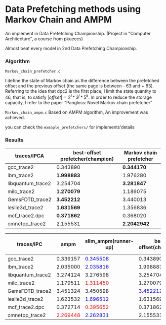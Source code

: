 # Data Prefetching methods using Markov Chain and AMPM

An implement in Data Prefetching Championship. (Project in "Computer Architecture", a course from pkueecs)

Almost beat every model in 2nd Data Prefetching Championship.

### Algorithm

`Markov_chain_prefetcher.c`

I define the state of Markov chain as the difference between the prefetched offset and the previous offset (the same page is between - 63 and + 63). Referring to the idea that dpc2 is the first place, I limit the state quantity to 46, that is, to satisfy $|offset| = 2^i*3^j*5^k$. In order to reduce the storage capacity, I refer to the paper "Pangloss: Novel Markov chain prefetcher" 

`Markov_chain_ampm.c`
Based on AMPM algorithm, An improvement was achieved.

you can check the `exmaple_prefetchers/` for implements'details

### Results

|traces/IPCA |best-offset prefetcher(champion)|  Markov chain prefetcher|
|----|----|----|
|gcc_trace2|0.343890|**0.344170**|
|lbm_trace2|**1.998883**|1.976280|
|libquantum_trace2|3.254704|**3.281847**|
|milc_trace2|**1.270079**|1.186075|
|GemsFDTD_trace2|**3.452212**|3.440013|
|leslie3d_trace2|**1.631569**|1.356836|
|mcf_trace2.dpc|**0.371862**|0.368020|
|omnetpp_trace2|2.155531|**2.2042942**|

|traces/IPC|ampm|slim_ampm(runner-up)|  best offset(champion)|  markov chain | markov chain + ampm(ours)|
|----|----|----|----|----|----|
|gcc_trace2|0.339157|<font color='blue'>0.345508</font>|0.343890|   0.344170|<font color='red'> 0.350100 </font>|
|lbm_trace2|2.035000|<font color='blue'>2.035816</font>|1.998883|   1.976280|<font color='red'>2.067567</font>|
|libquantum_trace2|   3.274124|  3.276598|3.254704|<font color='red'>3.281847</font>|<font color='blue'>3.280319</font>|
|milc_trace2|1.179511|<font color='red'>1.311450</font>|1.270079|   1.186075|<font color='blue'>1.302887</font>|
|GemsFDTD_trace2|  3.451324|  3.450598|<font color='blue'>3.452212</font>|3.440013|<font color='red'>3.452546</font>|
|leslie3d_trace2|1.623532|<font color='blue'>1.696512</font>|1.631569|   1.356836|<font color='red'>1.697695</font>|
|mcf_trace2.dpc|0.372714|<font color='red'>0.395652</font>|0.371862|   0.368020|<font color='blue'>0.380612</font>|
|omnetpp_trace2|<font color='red'>2.269448</font>|<font color='blue'>2.262831</font>|2.155531|   2.204294|2.210579|


